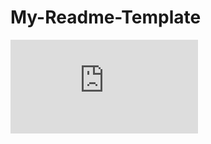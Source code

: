 # My-Readme-Template

[![SVG Animation](https://rawcdn.githack.com/ldelbel/My-Readme-Template/d5edb1ddc1607b90403ed59409dbfa449acd5da6/index.html)](https://rawcdn.githack.com/ldelbel/My-Readme-Template/d5edb1ddc1607b90403ed59409dbfa449acd5da6/index.html)
